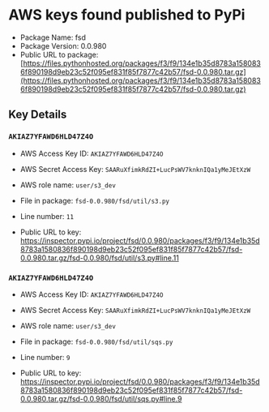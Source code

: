 # AWS keys found published to PyPi

* Package Name: fsd
* Package Version: 0.0.980
* Public URL to package: [https://files.pythonhosted.org/packages/f3/f9/134e1b35d8783a1580836f890198d9eb23c52f095ef831f85f7877c42b57/fsd-0.0.980.tar.gz](https://files.pythonhosted.org/packages/f3/f9/134e1b35d8783a1580836f890198d9eb23c52f095ef831f85f7877c42b57/fsd-0.0.980.tar.gz)

## Key Details

### `AKIAZ7YFAWD6HLD47Z4O`

* AWS Access Key ID: `AKIAZ7YFAWD6HLD47Z4O`
* AWS Secret Access Key: `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` 
* AWS role name: `user/s3_dev`
* File in package: `fsd-0.0.980/fsd/util/s3.py`
* Line number: `11`

* Public URL to key: https://inspector.pypi.io/project/fsd/0.0.980/packages/f3/f9/134e1b35d8783a1580836f890198d9eb23c52f095ef831f85f7877c42b57/fsd-0.0.980.tar.gz/fsd-0.0.980/fsd/util/s3.py#line.11



### `AKIAZ7YFAWD6HLD47Z4O`

* AWS Access Key ID: `AKIAZ7YFAWD6HLD47Z4O`
* AWS Secret Access Key: `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` 
* AWS role name: `user/s3_dev`
* File in package: `fsd-0.0.980/fsd/util/sqs.py`
* Line number: `9`

* Public URL to key: https://inspector.pypi.io/project/fsd/0.0.980/packages/f3/f9/134e1b35d8783a1580836f890198d9eb23c52f095ef831f85f7877c42b57/fsd-0.0.980.tar.gz/fsd-0.0.980/fsd/util/sqs.py#line.9


